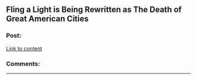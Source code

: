 ## Fling a Light is Being Rewritten as The Death of Great American Cities

### Post:

[Link to content]()

### Comments:

---

